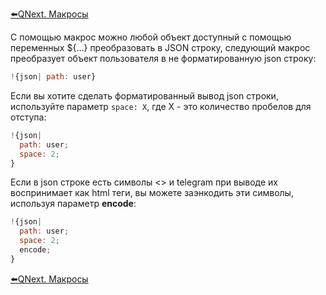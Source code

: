 
[⬅️QNext. Макросы](/docs-test/macros)



С помощью макрос можно любой объект доступный с помощью переменных ${...} преобразовать в JSON строку, следующий макрос преобразует объект пользователя в не форматированную json строку:
```js 
!{json| path: user}
```

Если вы хотите сделать форматированный вывод json строки, используйте параметр `space: X`, где X - это количество пробелов для отступа:
```js 
!{json|
  path: user;
  space: 2;
}
```

Если в json строке есть символы <> и telegram при выводе их воспринимает как html теги, вы можете заэнкодить эти символы, используя параметр **encode**:
```js 
!{json|
  path: user;
  space: 2;
  encode;
}
```



[⬅️QNext. Макросы](/docs-test/macros)




  

